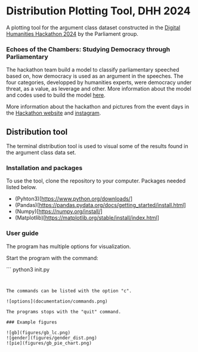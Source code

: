 # Distribution Plotting Tool, DHH 2024

A plotting tool for the argument class dataset constructed in the [Digital Humanities Hackathon 2024](https://www.helsinki.fi/en/digital-humanities/helsinki-digital-humanities-hackathon-2024-dhh24) by the Parliament group.  

### Echoes of the Chambers: Studying Democracy through Parliamentary 

The hackathon team build a model to classify parliamentary speeched based on, how democracy is used as an argument in the speeches. The four categories, developped by humanities experts, were democracy under threat, as a value, as leverage and other. More information about the model and codes used to build the model [here](https://github.com/kferraga/ParliamentHackathon2024).  

More information about the hackathon and pictures from the event days in the [Hackathon website](https://www.helsinki.fi/en/digital-humanities/helsinki-digital-humanities-hackathon-2024-dhh24) and [instagram](https://www.instagram.com/dhhackathon/).  

## Distribution tool

The terminal distribution tool is used to visual some of the results found in the argument class data set.

### Installation and packages

To use the tool, clone the repository to your computer. Packages needed listed below.

* (Pyhton3)[https://www.python.org/downloads/]
* (Pandas)[https://pandas.pydata.org/docs/getting_started/install.html]
* (Numpy)[https://numpy.org/install/]
* (Matplotlib)[https://matplotlib.org/stable/install/index.html]

### User guide

The program has multiple options for visualization. 

Start the program with the command:  

´´´
python3 init.py
```


The commands can be listed with the option "c".  

![options](documentation/commands.png)

The programs stops with the "quit" command.  

### Example figures

![gb](figures/gb_lc.png)
![gender](figures/gender_dist.png)
![pie](figures/gb_pie_chart.png)